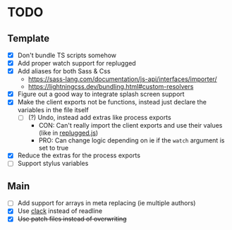 # TODO

## Template
- [x] Don't bundle TS scripts somehow
- [x] Add proper watch support for replugged
- [x] Add aliases for both Sass & Css
  - https://sass-lang.com/documentation/js-api/interfaces/importer/
  - https://lightningcss.dev/bundling.html#custom-resolvers
- [x] Figure out a good way to integrate splash screen support
- [x] Make the client exports not be functions, instead just declare the variables in the file itself
  - [ ] (?) Undo, instead add extras like process exports
    - CON: Can't really import the client exports and use their values (like in [replugged.js](./templates/base/scripts/utils/replugged.js))
    - PRO: Can change logic depending on ie if the `watch` argument is set to true
- [x] Reduce the extras for the process exports
- [ ] Support stylus variables

## Main
- [ ] Add support for arrays in meta replacing (ie multiple authors)
- [x] Use [clack](https://github.com/natemoo-re/clack/) instead of readline
- [x] ~~Use patch files instead of overwriting~~
